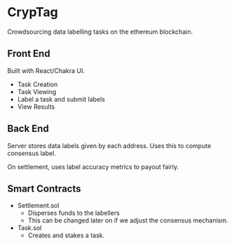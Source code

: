 # CrypTag

Crowdsourcing data labelling tasks on the ethereum blockchain.


## Front End

Built with React/Chakra UI.

- Task Creation
- Task Viewing
- Label a task and submit labels
- View Results

## Back End

Server stores data labels given by each address. Uses this to compute consensus label.

On settlement, uses label accuracy metrics to payout fairly. 

## Smart Contracts

- Settlement.sol
  - Disperses funds to the labellers
  - This can be changed later on if we adjust the consensus mechanism.
- Task.sol
  - Creates and stakes a task.
